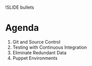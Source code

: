 !SLIDE bullets

# Agenda

1. Git and Source Control
1. Testing with Continuous Integration
1. Eliminate Redundant Data
1. Puppet Environments